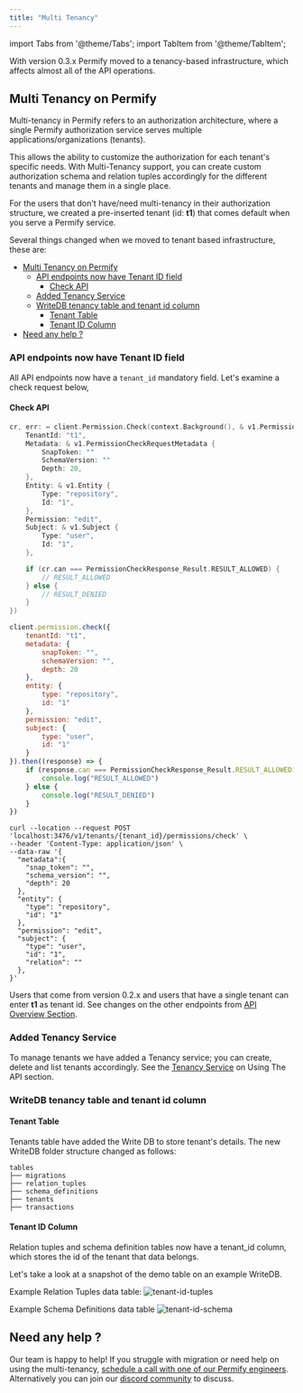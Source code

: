 ```yaml
---
title: "Multi Tenancy"
---
```


import Tabs from '@theme/Tabs';
import TabItem from '@theme/TabItem';

With version 0.3.x Permify moved to a tenancy-based infrastructure, which affects almost all of the API operations.

## Multi Tenancy on Permify

Multi-tenancy in Permify refers to an authorization architecture, where a single Permify authorization service serves multiple applications/organizations (tenants).

This allows the ability to customize the authorization for each tenant's specific needs. With Multi-Tenancy support, you can create custom authorization schema and relation tuples accordingly for the different tenants and manage them in a single place.

For the users that don't have/need multi-tenancy in their authorization structure, we created a pre-inserted tenant (id: **t1**) that comes default when you serve a Permify service.

Several things changed when we moved to tenant based infrastructure, these are:

- [Multi Tenancy on Permify](#multi-tenancy-on-permify)
  - [API endpoints now have Tenant ID field](#api-endpoints-now-have-tenant-id-field)
    - [Check API](#check-api)
  - [Added Tenancy Service](#added-tenancy-service)
  - [WriteDB tenancy table and tenant id column](#writedb-tenancy-table-and-tenant-id-column)
    - [Tenant Table](#tenant-table)
    - [Tenant ID Column](#tenant-id-column)
- [Need any help ?](#need-any-help-)

### API endpoints now have Tenant ID field 

All API endpoints now have a `‍tenant_id` mandatory field. Let's examine a check request below,

#### Check API

<Tabs>
<TabItem value="go" label="Go">

```go
cr, err: = client.Permission.Check(context.Background(), & v1.PermissionCheckRequest {
    TenantId: "t1",
    Metadata: & v1.PermissionCheckRequestMetadata {
        SnapToken: ""
        SchemaVersion: ""
        Depth: 20,
    },
    Entity: & v1.Entity {
        Type: "repository",
        Id: "1",
    },
    Permission: "edit",
    Subject: & v1.Subject {
        Type: "user",
        Id: "1",
    },

    if (cr.can === PermissionCheckResponse_Result.RESULT_ALLOWED) {
        // RESULT_ALLOWED
    } else {
        // RESULT_DENIED
    }
})
```

</TabItem>
<TabItem value="node" label="Node">

```javascript
client.permission.check({
    tenantId: "t1", 
    metadata: {
        snapToken: "",
        schemaVersion: "",
        depth: 20
    },
    entity: {
        type: "repository",
        id: "1"
    },
    permission: "edit",
    subject: {
        type: "user",
        id: "1"
    }
}).then((response) => {
    if (response.can === PermissionCheckResponse_Result.RESULT_ALLOWED) {
        console.log("RESULT_ALLOWED")
    } else {
        console.log("RESULT_DENIED")
    }
})
```

</TabItem>
<TabItem value="curl" label="cURL">

```curl
curl --location --request POST 'localhost:3476/v1/tenants/{tenant_id}/permissions/check' \
--header 'Content-Type: application/json' \
--data-raw '{
  "metadata":{
    "snap_token": "",
    "schema_version": "",
    "depth": 20
  },
  "entity": {
    "type": "repository",
    "id": "1"
  },
  "permission": "edit",
  "subject": {
    "type": "user",
    "id": "1",
    "relation": ""
  },
}'
```
</TabItem>
</Tabs>

Users that come from version 0.2.x and users that have a single tenant can enter **t1** as tenant id. See changes on the other endpoints from [API Overview Section](../api-overview.md).

### Added Tenancy Service

To manage tenants we have added a Tenancy service; you can create, delete and list tenants accordingly. See the [Tenancy Service](../../api-overview/tenancy) on Using The API section.

### WriteDB tenancy table and tenant id column

#### Tenant Table 

Tenants table have added the Write DB to store tenant's details. The new WriteDB folder structure changed as follows:
```
tables
├── migrations       
├── relation_tuples   
├── schema_definitions   
├── tenants   
├── transactions   
```

#### Tenant ID Column

Relation tuples and schema definition tables now have a tenant_id column, which stores the id of the tenant that data belongs.

Let's take a look at a snapshot of the demo table on an example WriteDB.

Example Relation Tuples data table:
![tenant-id-tuples](https://user-images.githubusercontent.com/34595361/214724165-a3775756-0649-4869-b994-d837fadd271d.png)

Example Schema Definitions data table
![tenant-id-schema](https://user-images.githubusercontent.com/34595361/214724727-01eadad3-720c-4c10-a88d-6ee293ecf4a8.png)

## Need any help ?

Our team is happy to help! If you struggle with migration or need help on using the multi-tenancy, [schedule a call with one of our Permify engineers](https://meetings-eu1.hubspot.com/ege-aytin/call-with-an-expert). Alternatively you can join our [discord community](https://discord.com/invite/MJbUjwskdH) to discuss.
